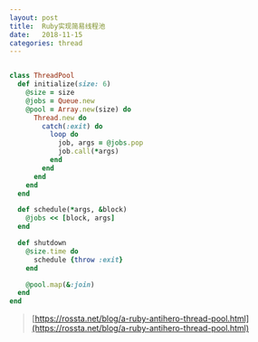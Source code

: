```yaml
---
layout: post
title:  Ruby实现简易线程池  
date:   2018-11-15
categories: thread
---
```


```ruby

class ThreadPool
  def initialize(size: 6)
    @size = size
    @jobs = Queue.new
    @pool = Array.new(size) do
      Thread.new do
        catch(:exit) do
          loop do
            job, args = @jobs.pop
            job.call(*args)
          end
        end
      end
    end
  end

  def schedule(*args, &block)
    @jobs << [block, args]
  end

  def shutdown
    @size.time do
      schedule {throw :exit}
    end

    @pool.map(&:join)
  end
end

```

> [https://rossta.net/blog/a-ruby-antihero-thread-pool.html](https://rossta.net/blog/a-ruby-antihero-thread-pool.html)